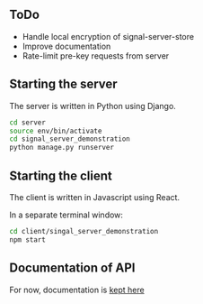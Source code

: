 ## ToDo
- Handle local encryption of signal-server-store
- Improve documentation
- Rate-limit pre-key requests from server

## Starting the server

The server is written in Python using Django.

``` bash
cd server
source env/bin/activate
cd signal_server_demonstration
python manage.py runserver
```

## Starting the client

The client is written in Javascript using React.

In a separate terminal window:
``` bash
cd client/singal_server_demonstration
npm start
```

## Documentation of API

For now, documentation is [kept here](https://web.postman.co/collections/3546016-8d3ac105-62f9-4d89-a78b-28f3998be4fd?workspace=a31dd538-28c1-4b0a-8670-ae88cfba1382)
